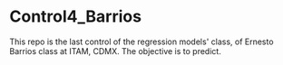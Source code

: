 # Control4_Barrios
 This repo is the last control of the regression models' class, of Ernesto Barrios class at ITAM, CDMX. The objective is to predict.
